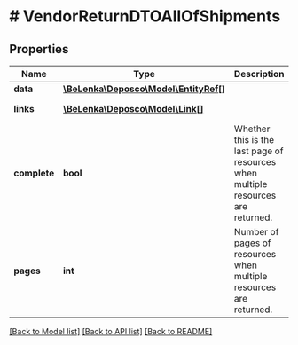 # # VendorReturnDTOAllOfShipments

## Properties

Name | Type | Description | Notes
------------ | ------------- | ------------- | -------------
**data** | [**\BeLenka\Deposco\Model\EntityRef[]**](EntityRef.md) |  | [optional]
**links** | [**\BeLenka\Deposco\Model\Link[]**](Link.md) |  | [optional] [readonly]
**complete** | **bool** | Whether this is the last page of resources when multiple resources are returned. | [optional] [readonly]
**pages** | **int** | Number of pages of resources when multiple resources are returned. | [optional] [readonly]

[[Back to Model list]](../../README.md#models) [[Back to API list]](../../README.md#endpoints) [[Back to README]](../../README.md)
